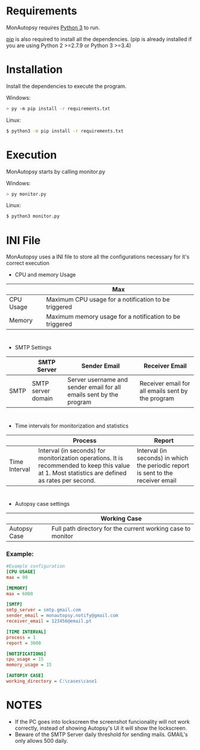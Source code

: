 
# Requirements
MonAutopsy requires [Python 3](https://www.python.org/downloads/) to run.

[pip](https://pip.pypa.io/en/stable/) is also required to install all the dependencies. (pip is already installed if you are using Python 2 >=2.7.9 or Python 3 >=3.4)

# Installation
Install the dependencies to execute the program.

Windows:
```sh
> py -m pip install -r requirements.txt
```
Linux:
```sh
$ python3 -m pip install -r requirements.txt
```

# Execution

MonAutopsy starts by calling monitor.py

Windows:
```sh
> py monitor.py
```
Linux:
```sh
$ python3 monitor.py
```

# INI File
MonAutopsy uses a INI file to store all the configurations necessary for it's correct execution

- CPU and memory Usage

|                |Max						   |
|----------------|-------------------------------|
|CPU Usage		           | Maximum CPU usage for a notification to be triggered           
|Memory          | Maximum memory usage for a notification to be triggered            

# 

- SMTP Settings

|      |SMTP Server                |Sender Email|Receiver Email| 
|------|---------------------------|------------------------------------------|---
|SMTP|SMTP server domain            |Server username and sender email for all emails sent by the program|Receiver email for all emails sent by the program|
#
 - Time intervals for monitorization and statistics

|      |Process                |Report| 
|------|---------------------------|------------------------------------------
|Time Interval|Interval (in seconds) for monitorization operations. It is recommended to keep this value at 1. Most statistics are defined as rates per second.            |Interval (in seconds) in which the periodic report is sent to the receiver email

#

- Autopsy case settings

|      |Working Case                |
|------|---------------------------|
|Autopsy Case|Full path directory for the current working case to monitor|

### Example:
```ini
#Example configuration
[CPU USAGE]
max = 90

[MEMORY]
max = 6000

[SMTP]
smtp_server = smtp.gmail.com 
sender_email = monautopsy.notify@gmail.com
receiver_email = 123456@email.pt 

[TIME INTERVAL]
process = 1
report = 3600

[NOTIFICATIONS]
cpu_usage = 15
memory_usage = 15

[AUTOPSY CASE]  
working_directory = C:\cases\case1
```

# NOTES
- If the PC goes into lockscreen the screenshot funcionality will not work correctly, instead of showing Autopsy's UI it will show the lockscreen.
- Beware of the SMTP Server daily threshold for sending mails. GMAIL's only allows 500 daily.
